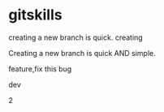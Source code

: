 # gitskills
creating a new branch is quick.
creating

Creating a new branch is quick AND simple.

feature,fix this bug

dev

2
